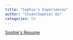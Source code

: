 ```yaml
---
title: "Sophie's Experiences"
author: "Chuan(Sophie) Du"
categories: CV
---
```


<a href="https://chuandu2.github.io/images/Sophie_CV.pdf" target="_blank">Sophie's Resume</a>
